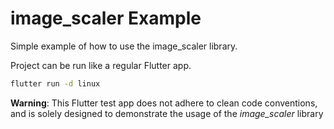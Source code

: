 # image_scaler Example

Simple example of how to use the image_scaler library.

Project can be run like a regular Flutter app.

```bash
flutter run -d linux
```

**Warning**:
This Flutter test app does not adhere to clean code conventions, and is solely designed to demonstrate the usage of the *image_scaler* library